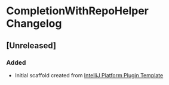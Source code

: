 <!-- Keep a Changelog guide -> https://keepachangelog.com -->

# CompletionWithRepoHelper Changelog

## [Unreleased]
### Added
- Initial scaffold created from [IntelliJ Platform Plugin Template](https://github.com/JetBrains/intellij-platform-plugin-template)
